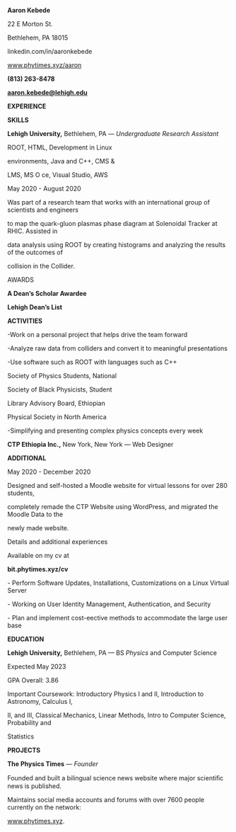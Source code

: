 ﻿

**Aaron Kebede**

22 E Morton St.

Bethlehem, PA 18015

linkedin.com/in/aaronkebede

www.phytimes.xyz/aaron

**(813) 263-8478**

**aaron.kebede@lehigh.edu**

**EXPERIENCE**

**SKILLS**

**Lehigh University,** Bethlehem, PA — *Undergraduate Research Assistant*

ROOT, HTML, Development in Linux

environments, Java and C++, CMS &

LMS, MS O ce, Visual Studio, AWS

May 2020 - August 2020

Was part of a research team that works with an international group of scientists and engineers

to map the quark-gluon plasmas phase diagram at Solenoidal Tracker at RHIC. Assisted in

data analysis using ROOT by creating histograms and analyzing the results of the outcomes of

collision in the Collider.

AWARDS

**A Dean’s Scholar Awardee**

**Lehigh Dean’s List**

**ACTIVITIES**

-Work on a personal project that helps drive the team forward

-Analyze raw data from colliders and convert it to meaningful presentations

-Use software such as ROOT with languages such as C++

Society of Physics Students, National

Society of Black Physicists, Student

Library Advisory Board, Ethiopian

Physical Society in North America

-Simplifying and presenting complex physics concepts every week

**CTP Ethiopia Inc.,** New York, New York — Web Designer

**ADDITIONAL**

May 2020 - December 2020

Designed and self-hosted a Moodle website for virtual lessons for over 280 students,

completely remade the CTP Website using WordPress, and migrated the Moodle Data to the

newly made website.

Details and additional experiences

Available on my cv at

**bit.phytimes.xyz/cv**

\- Perform Software Updates, Installations, Customizations on a Linux Virtual Server

\- Working on User Identity Management, Authentication, and Security

\- Plan and implement cost-eective methods to accommodate the large user base

**EDUCATION**

**Lehigh University,** Bethlehem, PA — BS *Physics* and Computer Science

Expected May 2023

GPA Overall: 3.86

Important Coursework: Introductory Physics I and II, Introduction to Astronomy, Calculus I,

II, and III, Classical Mechanics, Linear Methods, Intro to Computer Science, Probability and

Statistics

**PROJECTS**

**The Physics Times** — *Founder*

Founded and built a bilingual science news website where major scientiﬁc news is published.

Maintains social media accounts and forums with over 7600 people currently on the network:

www.phytimes.xyz.





